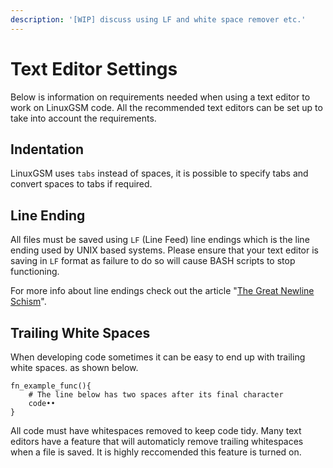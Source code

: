 ```yaml
---
description: '[WIP] discuss using LF and white space remover etc.'
---
```


# Text Editor Settings

Below is information on requirements needed when using a text editor to work on LinuxGSM code. All the recommended text editors can be set up to take into account the requirements.

## Indentation

LinuxGSM uses `tabs` instead of spaces, it is possible to specify tabs and convert spaces to tabs if required.

## Line Ending

All files must be saved using `LF` (Line Feed) line endings which is the line ending used by UNIX based systems. Please ensure that your text editor is saving in `LF` format as failure to do so will cause BASH scripts to stop functioning.

For more info about line endings check out the article "[The Great Newline Schism](https://blog.codinghorror.com/the-great-newline-schism/)".

## Trailing White Spaces

When developing code sometimes it can be easy to end up with trailing white spaces. as shown below.

```
fn_example_func(){
    # The line below has two spaces after its final character
    code••
}
```

All code must have whitespaces removed to keep code tidy. Many text editors have a feature that will automaticly remove trailing whitespaces when a file is saved. It is highly reccomended this feature is turned on.
